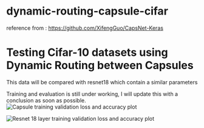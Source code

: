 # dynamic-routing-capsule-cifar
reference from : https://github.com/XifengGuo/CapsNet-Keras

# Testing Cifar-10 datasets using Dynamic Routing between Capsules
This data will be compared with resnet18 which contain a similar parameters 

Training and evaluation is still under working, I will update this with a conclusion as soon as possible. 
![](dynamic-routing-capsule-cifar/results/Figure_1.jpg?raw=true "Capsule training validation loss and accuracy plot")

![](dynamic-routing-capsule-cifar/results/Figure_2.jpg?raw=true "Resnet 18 layer training validation loss and accuracy plot")
